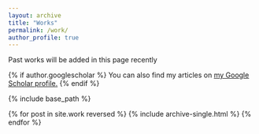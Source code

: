 ```yaml
---
layout: archive
title: "Works"
permalink: /work/
author_profile: true
---
```

Past works will be added in this page recently

{% if author.googlescholar %}
  You can also find my articles on <u><a href="{{author.googlescholar}}">my Google Scholar profile</a>.</u>
{% endif %}

{% include base_path %}

{% for post in site.work reversed %}
  {% include archive-single.html %}
{% endfor %}
